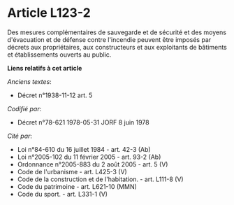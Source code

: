 # Article L123-2

Des mesures complémentaires de sauvegarde et de sécurité et des moyens d'évacuation et de défense contre l'incendie peuvent
être imposés par décrets aux propriétaires, aux constructeurs et aux exploitants de bâtiments et établissements ouverts au
public.

**Liens relatifs à cet article**

_Anciens textes_:

  - Décret n°1938-11-12 art. 5

_Codifié par_:

  - Décret n°78-621 1978-05-31 JORF 8 juin 1978

_Cité par_:

  - Loi n°84-610 du 16 juillet 1984 - art. 42-3 (Ab)
  - Loi n°2005-102 du 11 février 2005 - art. 93-2 (Ab)
  - Ordonnance n°2005-883 du 2 août 2005 - art. 5 (V)
  - Code de l'urbanisme - art. L425-3 (V)
  - Code de la construction et de l'habitation. - art. L111-8 (V)
  - Code du patrimoine - art. L621-10 (MMN)
  - Code du sport. - art. L331-1 (V)
